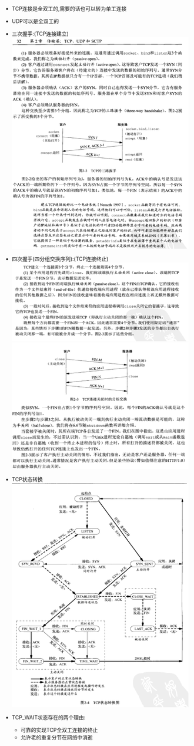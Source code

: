 - TCP连接是全双工的,需要的话也可以转为单工连接
- UDP可以是全双工的

- 三次握手:(TCP连接建立)
![](https://raw.githubusercontent.com/Daz-3ux-Img/Img-hosting/master/202205302136625.png)

- 四次握手(四分组交换序列):(TCP连接终止)
![](https://raw.githubusercontent.com/Daz-3ux-Img/Img-hosting/master/202205302140419.png)
![](https://raw.githubusercontent.com/Daz-3ux-Img/Img-hosting/master/202205302140494.png)

- TCP状态转换
![](https://raw.githubusercontent.com/Daz-3ux-Img/Img-hosting/master/202205302141940.png)

- TCP_WAIT状态存在的两个理由:
    - 可靠的实现TCP全双工连接的终止
    - 允许老的重复分节在网络中消逝

